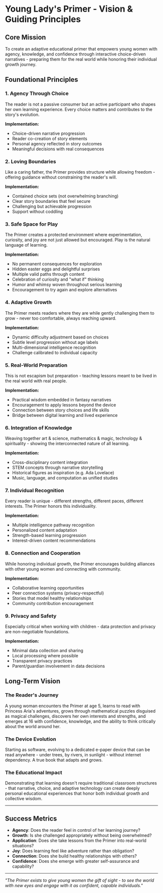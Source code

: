 # Young Lady's Primer - Vision & Guiding Principles

## Core Mission
To create an adaptive educational primer that empowers young women with agency, knowledge, and confidence through interactive choice-driven narratives - preparing them for the real world while honoring their individual growth journey.

## Foundational Principles

### 1. Agency Through Choice
The reader is not a passive consumer but an active participant who shapes her own learning experience. Every choice matters and contributes to the story's evolution.

**Implementation:**
- Choice-driven narrative progression
- Reader co-creation of story elements
- Personal agency reflected in story outcomes
- Meaningful decisions with real consequences

### 2. Loving Boundaries
Like a caring father, the Primer provides structure while allowing freedom - offering guidance without constraining the reader's will.

**Implementation:**
- Contained choice sets (not overwhelming branching)
- Clear story boundaries that feel secure
- Challenging but achievable progression
- Support without coddling

### 3. Safe Space for Play
The Primer creates a protected environment where experimentation, curiosity, and joy are not just allowed but encouraged. Play is the natural language of learning.

**Implementation:**
- No permanent consequences for exploration
- Hidden easter eggs and delightful surprises
- Multiple valid paths through content
- Celebration of curiosity and "what if" thinking
- Humor and whimsy woven throughout serious learning
- Encouragement to try again and explore alternatives

### 4. Adaptive Growth
The Primer meets readers where they are while gently challenging them to grow - never too comfortable, always reaching upward.

**Implementation:**
- Dynamic difficulty adjustment based on choices
- Subtle level progression without age labels
- Multi-dimensional intelligence recognition
- Challenge calibrated to individual capacity

### 5. Real-World Preparation
This is not escapism but preparation - teaching lessons meant to be lived in the real world with real people.

**Implementation:**
- Practical wisdom embedded in fantasy narratives
- Encouragement to apply lessons beyond the device
- Connection between story choices and life skills
- Bridge between digital learning and lived experience

### 6. Integration of Knowledge
Weaving together art & science, mathematics & magic, technology & spirituality - showing the interconnected nature of all learning.

**Implementation:**
- Cross-disciplinary content integration
- STEM concepts through narrative storytelling
- Historical figures as inspiration (e.g. Ada Lovelace)
- Music, language, and computation as unified studies

### 7. Individual Recognition
Every reader is unique - different strengths, different paces, different interests. The Primer honors this individuality.

**Implementation:**
- Multiple intelligence pathway recognition
- Personalized content adaptation
- Strength-based learning progression
- Interest-driven content recommendations

### 8. Connection and Cooperation
While honoring individual growth, the Primer encourages building alliances with other young women and connecting with community.

**Implementation:**
- Collaborative learning opportunities
- Peer connection systems (privacy-respectful)
- Stories that model healthy relationships
- Community contribution encouragement

### 9. Privacy and Safety
Especially critical when working with children - data protection and privacy are non-negotiable foundations.

**Implementation:**
- Minimal data collection and sharing
- Local processing where possible
- Transparent privacy practices
- Parent/guardian involvement in data decisions

## Long-Term Vision

### The Reader's Journey
A young woman encounters the Primer at age 5, learns to read with Princess Aria's adventures, grows through mathematical puzzles disguised as magical challenges, discovers her own interests and strengths, and emerges at 16 with confidence, knowledge, and the ability to think critically about the world around her.

### The Device Evolution
Starting as software, evolving to a dedicated e-paper device that can be read anywhere - under trees, by rivers, in sunlight - without internet dependency. A true book that adapts and grows.

### The Educational Impact
Demonstrating that learning doesn't require traditional classroom structures - that narrative, choice, and adaptive technology can create deeply personal educational experiences that honor both individual growth and collective wisdom.

---

## Success Metrics
- **Agency**: Does the reader feel in control of her learning journey?
- **Growth**: Is she challenged appropriately without being overwhelmed?
- **Application**: Does she take lessons from the Primer into real-world situations?
- **Joy**: Does learning feel like adventure rather than obligation?
- **Connection**: Does she build healthy relationships with others?
- **Confidence**: Does she emerge with greater self-assurance and capability?

---

*"The Primer exists to give young women the gift of sight - to see the world with new eyes and engage with it as confident, capable individuals."*

